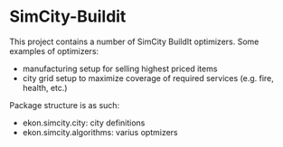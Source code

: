 # SimCity-Buildit

This project contains a number of SimCity BuildIt optimizers. Some examples of optimizers:
- manufacturing setup for selling highest priced items
- city grid setup to maximize coverage of required services (e.g. fire, health, etc.)

Package structure is as such:
- ekon.simcity.city: city definitions
- ekon.simcity.algorithms: varius optmizers
